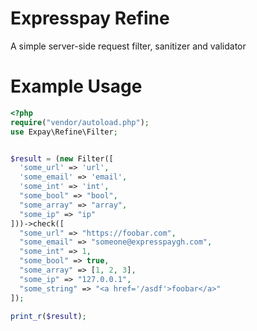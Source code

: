 # Expresspay Refine
A simple server-side request filter, sanitizer and validator

# Example Usage
```php
<?php
require("vendor/autoload.php");
use Expay\Refine\Filter;


$result = (new Filter([
  'some_url' => 'url',
  'some_email' => 'email',
  'some_int' => 'int',
  "some_bool" => "bool",
  "some_array" => "array",
  "some_ip" => "ip"
]))->check([
  "some_url" => "https://foobar.com",
  "some_email" => "someone@expresspaygh.com",
  "some_int" => 1,
  "some_bool" => true,
  "some_array" => [1, 2, 3],
  "some_ip" => "127.0.0.1",
  "some_string" => "<a href='/asdf'>foobar</a>"
]);

print_r($result);

```
